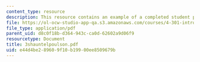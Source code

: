 ```yaml
---
content_type: resource
description: This resource contains an example of a completed student project.
file: https://ol-ocw-studio-app-qa.s3.amazonaws.com/courses/4-301-introduction-to-the-visual-arts-spring-2007/e44d4be289609f10b19900ee8509679b_3shauntelpoulson.pdf
file_type: application/pdf
parent_uid: d8c0f18b-d364-943c-ca0d-62602a9d06f9
resourcetype: Document
title: 3shauntelpoulson.pdf
uid: e44d4be2-8960-9f10-b199-00ee8509679b
---
```

